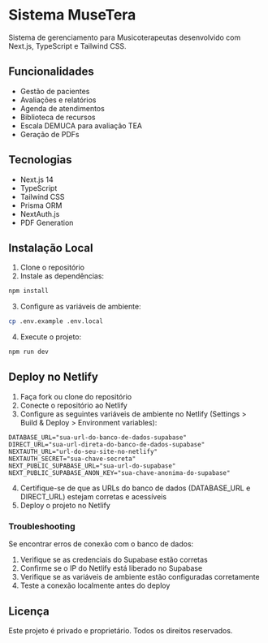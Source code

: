 # Sistema MuseTera

Sistema de gerenciamento para Musicoterapeutas desenvolvido com Next.js, TypeScript e Tailwind CSS.

## Funcionalidades

- Gestão de pacientes
- Avaliações e relatórios
- Agenda de atendimentos
- Biblioteca de recursos
- Escala DEMUCA para avaliação TEA
- Geração de PDFs

## Tecnologias

- Next.js 14
- TypeScript
- Tailwind CSS
- Prisma ORM
- NextAuth.js
- PDF Generation

## Instalação Local

1. Clone o repositório
2. Instale as dependências:
```bash
npm install
```
3. Configure as variáveis de ambiente:
```bash
cp .env.example .env.local
```
4. Execute o projeto:
```bash
npm run dev
```

## Deploy no Netlify

1. Faça fork ou clone do repositório
2. Conecte o repositório ao Netlify
3. Configure as seguintes variáveis de ambiente no Netlify (Settings > Build & Deploy > Environment variables):

```
DATABASE_URL="sua-url-do-banco-de-dados-supabase"
DIRECT_URL="sua-url-direta-do-banco-de-dados-supabase"
NEXTAUTH_URL="url-do-seu-site-no-netlify"
NEXTAUTH_SECRET="sua-chave-secreta"
NEXT_PUBLIC_SUPABASE_URL="sua-url-do-supabase"
NEXT_PUBLIC_SUPABASE_ANON_KEY="sua-chave-anonima-do-supabase"
```

4. Certifique-se de que as URLs do banco de dados (DATABASE_URL e DIRECT_URL) estejam corretas e acessíveis
5. Deploy o projeto no Netlify

### Troubleshooting

Se encontrar erros de conexão com o banco de dados:

1. Verifique se as credenciais do Supabase estão corretas
2. Confirme se o IP do Netlify está liberado no Supabase
3. Verifique se as variáveis de ambiente estão configuradas corretamente
4. Teste a conexão localmente antes do deploy

## Licença

Este projeto é privado e proprietário. Todos os direitos reservados.
